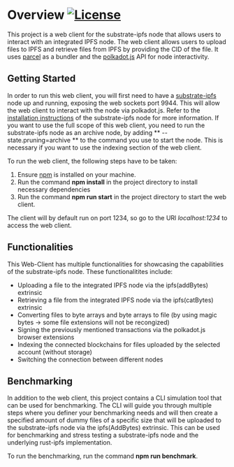 # Overview [![License](https://img.shields.io/badge/License-Apache_2.0-blue.svg)](https://opensource.org/licenses/Apache-2.0)

This project is a web client for the substrate-ipfs node that allows users to interact with an integrated IPFS node. The web client allows users to upload files to IPFS and retrieve files from IPFS by providing the CID of the file. It uses [parcel](https://parceljs.org/) as a bundler and the [polkadot.js](https://polkadot.js.org/docs/) API for node interactivity.

## Getting Started 

In order to run this web client, you will first need to have a [substrate-ipfs](https://github.com/TDSoftware/substrate-ipfs) node up and running, exposing the web sockets port 9944.
This will allow the web client to interact with the node via polkadot.js. Refer to the [installation instructions](https://github.com/TDSoftware/substrate-ipfs/blob/master/README.md) of the substrate-ipfs node for more information. If you want to use the full scope of this web client, you need to run the substrate-ipfs node as an archive node, by adding ** --state.pruning=archive ** to the command you use to start the node. This is necessary if you want to use the indexing section of the web client.

To run the web client, the following steps have to be taken: 

1. Ensure [npm](https://www.npmjs.com/) is installed on your machine.
2. Run the command **npm install** in the project directory to install necessary dependencies
3. Run the command **npm run start** in the project directory to start the web client.

The client will by default run on port 1234, so go to the URl *localhost:1234* to access the web client.

## Functionalities

This Web-Client has multiple functionalities for showcasing the capabilities of the substrate-ipfs node. These functionalitites include: 

- Uploading a file to the integrated IPFS node via the ipfs(addBytes) extrinsic
- Retrieving a file from the integrated IPFS node via the ipfs(catBytes) extrinsic
- Converting files to byte arrays and byte arrays to file (by using magic bytes -> some file extensions will not be recongized)
- Signing the previously mentioned transactions via the polkadot.js browser extensions
- Indexing the connected blockchains for files uploaded by the selected account (without storage)
- Switching the connection between different nodes

## Benchmarking

In addition to the web client, this project contains a CLI simulation tool that can be used for benchmarking. The CLI will guide you through multiple steps where you definer your benchmarking needs and will then create a specified amount of dummy files of a specific size that will be uploaded to the substrate-ipfs node via the ipfs(AddBytes) extrinsic. This can be used for benchmarking and stress testing a substrate-ipfs node and the underlying rust-ipfs implementation.

To run the benchmarking, run the command **npm run benchmark**.

